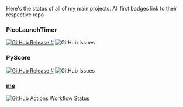 Here's the status of all of my main projects. All first badges link to their respective repo

### PicoLaunchTimer
[![GitHub Release #](https://img.shields.io/github/v/release/gsl4295/PicoLaunchTimer?include_prereleases&sort=date&display_name=tag)](https://github.com/gsl4295/PicoLaunchTimer)
![GitHub Issues](https://img.shields.io/github/issues/gsl4295/PicoLaunchTimer)

### PyScore
[![GitHub Release #](https://img.shields.io/github/v/release/gsl4295/PyScore?include_prereleases&sort=date&display_name=tag)](https://github.com/gsl4295/PyScore)
![GitHub Issues](https://img.shields.io/github/issues/gsl4295/PyScore)

### [me](https://gsl4295.github.io/me)
[![GitHub Actions Workflow Status](https://img.shields.io/github/actions/workflow/status/gsl4295/me/pages%2Fpages-build-deployment)](https://github.com/gsl4295/me)
